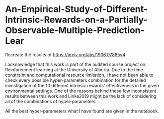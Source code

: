 # An-Empirical-Study-of-Different-Intrinsic-Rewards-on-a-Partially-Observable-Multiple-Prediction-Lear
Recreate the results of https://arxiv.org/abs/1906.07865v4


I acknowledge that this work is part of the audited course project on Reinforcement learning at the University of Alberta. Due to the time constraint and computational resource limitation, I have not been able to check every possible hyper-parameters combination for the detailed investigation of the 10 different intrinsic rewards' effectiveness in the given environmental settings. One of the reasons behind these few inconsistent results between this work and Linke2019 might be the lack of considering all of the combinations of hyper-parameters.

All the best hyper-parameters what I have found are given in the notebook.
